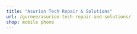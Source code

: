 ```yaml
---
title: "Asurion Tech Repair & Solutions"
url: /gurnee/asurion-tech-repair-and-solutions/
shop: mobile phone
---
```


